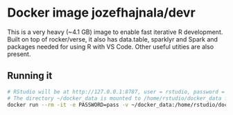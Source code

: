# Docker image jozefhajnala/devr

This is a very heavy (~4.1 GB) image to enable fast iterative R development. Built on top of rocker/verse, it also has data.table, sparklyr and Spark and packages needed for using R with VS Code. Other useful utities are also present.

## Running it

```bash
# RStudio will be at http://127.0.0.1:8787, user = rstudio, password = pass.
# The directory ~/docker_data is mounted to /home/rstudio/docker_data for easy work with files in and out of the container
docker run --rm -it -e PASSWORD=pass -v ~/docker_data:/home/rstudio/docker_data -p 8787:8787 jozefhajnala/devr
```
